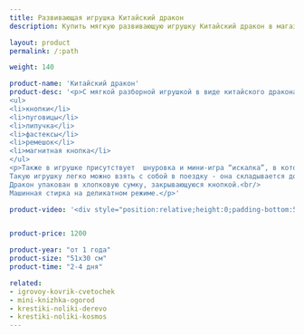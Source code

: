 ```yaml
---
title: Развивающая игрушка Китайский дракон
description: Купить мягкую развивающую игрушку Китайский дракон в магазине KiddyTrick

layout: product
permalink: /:path

weight: 140

product-name: 'Китайский дракон'
product-desc: '<p>С мягкой разборной игрушкой в виде китайского дракона малыш потренирует мелкую моторику. Игрушка состоит из 7 съемных частей, которые соединяются различными застежками:</p>
<ul>
<li>кнопки</li>
<li>пуговицы</li>
<li>липучка</li>
<li>фастексы</li>
<li>ремешок</li>
<li>магнитная кнопка</li>
</ul>
<p>Также в игрушке присутствует  шнуровка и мини-игра “искалка”, в которой ребенку нужно найти три бусины, 4 крутящиеся лапы и усы-шнурок. Дракон сшит из хлопковой ткани и фетра.<br/>
Такую игрушку легко можно взять с собой в поездку - она складывается до компактного размера и может на некоторое время занять малыша.<br/>
Дракон упакован в хлопковую сумку, закрывающуюся кнопкой.<br/>
Машинная стирка на деликатном режиме.</p>'

product-video: '<div style="position:relative;height:0;padding-bottom:56.25%"><iframe src="https://www.youtube.com/embed/DY1-7IZvYJo" width="640" height="360" frameborder="0" style="position:absolute;width:100%;height:100%;left:0" allowfullscreen></iframe></div>'


product-price: 1200

product-year: "от 1 года"
product-size: "51х30 см"
product-time: "2-4 дня"

related:
- igrovoy-kovrik-cvetochek
- mini-knizhka-ogorod
- krestiki-noliki-derevo
- krestiki-noliki-kosmos
---
```

	